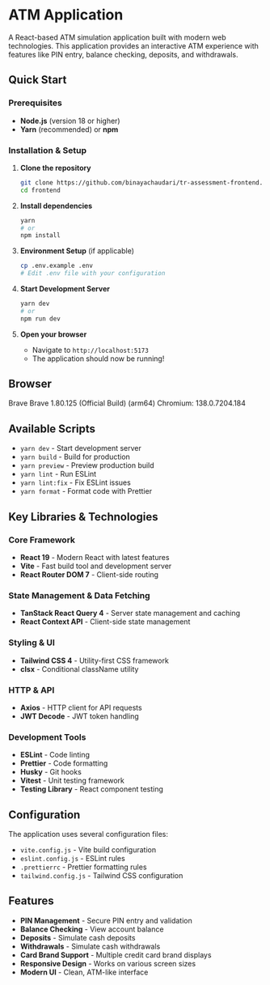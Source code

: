 # ATM Application

A React-based ATM simulation application built with modern web technologies. This application provides an interactive ATM experience with features like PIN entry, balance checking, deposits, and withdrawals.

## Quick Start

### Prerequisites

- **Node.js** (version 18 or higher)
- **Yarn** (recommended) or **npm**

### Installation & Setup

1. **Clone the repository**

   ```bash
   git clone https://github.com/binayachaudari/tr-assessment-frontend.git
   cd frontend
   ```

2. **Install dependencies**

   ```bash
   yarn
   # or
   npm install
   ```

3. **Environment Setup** (if applicable)

   ```bash
   cp .env.example .env
   # Edit .env file with your configuration
   ```

4. **Start Development Server**

   ```bash
   yarn dev
   # or
   npm run dev
   ```

5. **Open your browser**
   - Navigate to `http://localhost:5173`
   - The application should now be running!

## Browser

Brave
Brave 1.80.125 (Official Build) (arm64)
Chromium: 138.0.7204.184

## Available Scripts

- `yarn dev` - Start development server
- `yarn build` - Build for production
- `yarn preview` - Preview production build
- `yarn lint` - Run ESLint
- `yarn lint:fix` - Fix ESLint issues
- `yarn format` - Format code with Prettier

## Key Libraries & Technologies

### Core Framework

- **React 19** - Modern React with latest features
- **Vite** - Fast build tool and development server
- **React Router DOM 7** - Client-side routing

### State Management & Data Fetching

- **TanStack React Query 4** - Server state management and caching
- **React Context API** - Client-side state management

### Styling & UI

- **Tailwind CSS 4** - Utility-first CSS framework
- **clsx** - Conditional className utility

### HTTP & API

- **Axios** - HTTP client for API requests
- **JWT Decode** - JWT token handling

### Development Tools

- **ESLint** - Code linting
- **Prettier** - Code formatting
- **Husky** - Git hooks
- **Vitest** - Unit testing framework
- **Testing Library** - React component testing

## Configuration

The application uses several configuration files:

- `vite.config.js` - Vite build configuration
- `eslint.config.js` - ESLint rules
- `.prettierrc` - Prettier formatting rules
- `tailwind.config.js` - Tailwind CSS configuration

## Features

- **PIN Management** - Secure PIN entry and validation
- **Balance Checking** - View account balance
- **Deposits** - Simulate cash deposits
- **Withdrawals** - Simulate cash withdrawals
- **Card Brand Support** - Multiple credit card brand displays
- **Responsive Design** - Works on various screen sizes
- **Modern UI** - Clean, ATM-like interface
